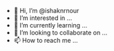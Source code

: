 - 👋 Hi, I’m @ishaknrnour
- 👀 I’m interested in ...
- 🌱 I’m currently learning ...
- 💞️ I’m looking to collaborate on ...
- 📫 How to reach me ...

<!---
ishaknrnour/ishaknrnour is a ✨ special ✨ repository because its `README.md` (this file) appears on your GitHub profile.
You can click the Preview link to take a look at your changes.
--->
